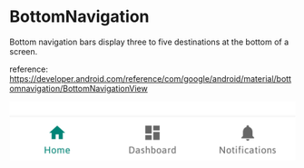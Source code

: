 # BottomNavigation
Bottom navigation bars display three to five destinations at the bottom of a screen.

reference:
https://developer.android.com/reference/com/google/android/material/bottomnavigation/BottomNavigationView

![](Screenshots/bottomnavigation.png)

